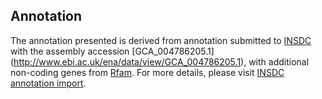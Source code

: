 
Annotation
----------

The annotation presented is derived from annotation submitted to
[INSDC](http://www.insdc.org) with the assembly accession [GCA\_004786205.1]
(http://www.ebi.ac.uk/ena/data/view/GCA_004786205.1),
with additional non-coding genes from
[Rfam](http://rfam.xfam.org/). For more details, please visit [INSDC
annotation import](http://ensemblgenomes.org/info/data/insdc_annotation).
